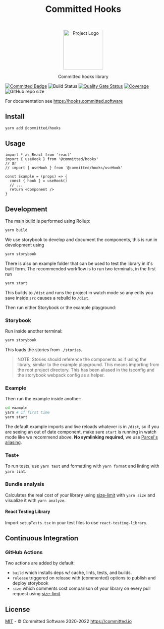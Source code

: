 <h1 align="center">Committed Hooks</h1>
<br>
<p align="center">
  <img src="https://committed.io/Logo.svg" width="128px" alt="Project Logo"/>
</p>
<p align="center">
  Committed hooks library
</p>

[![Committed Badge](https://img.shields.io/endpoint?url=https%3A%2F%2Fcommitted.io%2Fbadge)](https://committed.io)
![Build Status](https://github.com/commitd/hooks/workflows/build/badge.svg?branch=main)
[![Quality Gate Status](https://sonarcloud.io/api/project_badges/measure?project=commitd_hooks&metric=alert_status)](https://sonarcloud.io/dashboard?id=commitd_hooks)
[![Coverage](https://sonarcloud.io/api/project_badges/measure?project=commitd_hooks&metric=coverage)](https://sonarcloud.io/dashboard?id=commitd_hooks)
![GitHub repo size](https://img.shields.io/github/repo-size/commitd/hooks)

For documentation see <https://hooks.committed.software>

## Install

```bash
yarn add @committed/hooks
```

## Usage

```tsx
import * as React from 'react'
import { useHook } from '@committed/hooks'
// Or
// import { useHook } from '@committed/hooks/useHook'

const Example = (props) => {
  const { hook } = useHook()
  // ...
  return <Component />
}
```

## Development

The main build is performed using Rollup:

```bash
yarn build
```

We use storybook to develop and document the components, this is run in development using

```bash
yarn storybook
```

There is also an example folder that can be used to test the library in it's built form. The recommended workflow is to run two terminals, in the first run

```bash
yarn start
```

This builds to `/dist` and runs the project in watch mode so any edits you save inside `src` causes a rebuild to `/dist`.

Then run either Storybook or the example playground:

### Storybook

Run inside another terminal:

```bash
yarn storybook
```

This loads the stories from `./stories`.

> NOTE: Stories should reference the components as if using the library, similar to the example playground. This means importing from the root project directory. This has been aliased in the tsconfig and the storybook webpack config as a helper.

### Example

Then run the example inside another:

```bash
cd example
yarn # if first time
yarn start
```

The default example imports and live reloads whatever is in `/dist`, so if you are seeing an out of date component, make sure `start` is running in watch mode like we recommend above. **No symlinking required**, we use [Parcel's aliasing](https://parceljs.org/module_resolution.html#aliases).

### Test+

To run tests, use `yarn test` and formatting with `yarn format` and linting with `yarn lint`.

### Bundle analysis

Calculates the real cost of your library using [size-limit](https://github.com/ai/size-limit) with `yarn size` and visualize it with `yarn analyze`.

#### React Testing Library

Import `setupTests.tsx` in your test files to use `react-testing-library`.

## Continuous Integration

### GitHub Actions

Two actions are added by default:

- `build` which installs deps w/ cache, lints, tests, and builds.
- `release` triggered on release with (commented) options to publish and deploy storybook
- `size` which comments cost comparison of your library on every pull request using [size-limit](https://github.com/ai/size-limit)

## License

[MIT](/LICENSE) - © Committed Software 2020-2022 <https://committed.io>
